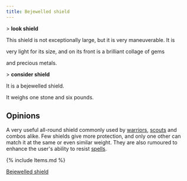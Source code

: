 ```yaml
---
title: Bejewelled shield
---
```


\> **look shield**

This shield is not exceptionally large, but it is very maneuverable. It
is

very light for its size, and on its front is a brilliant collage of gems

and precious metals.

\> **consider shield**

It is a bejewelled shield.

It weighs one stone and six pounds.

## Opinions

A very useful all-round shield commonly used by
[warriors](warrior "wikilink"), [scouts](scout "wikilink") and combos
alike. Few shields give more protection, and only one other can match it
at the same or even similar weight. They are also rumoured to enhance
the user's ability to resist [spells](spell "wikilink").

{% include Items.md %}

[Bejewelled shield](Category:_Shields "wikilink")